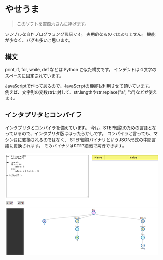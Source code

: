 やせうま
========

> このソフトを吉四六さんに捧げます。

シンプルな自作プログラミング言語です。
実用的なものではありません。
機能が少なく、バグも多いと思います。


## 構文
print, if, for, while, def などは Python に似た構文です。
インデントは４文字のスペースに固定されています。

JavaScriptで作ってあるので、JavaScriptの機能も利用させて頂いています。
例えば、文字列の変数strに対して、str.lengthやstr.replace("a", "b")などが使えます。


## インタプリタとコンパイラ

インタプリタとコンパイラを備えています。
今は、STEP細胞のための言語となっているので、インタプリタ版はほったらかしです。
コンパイラと言っても、マシン語に変換されるのではなく、
STEP細胞バイナリというJSON形式の中間言語に変換されます。
そのバイナリはSTEP細胞で実行できます。


![Screenshot](https://github.com/ivan111/yaseuma/raw/master/thumbnail.png)

